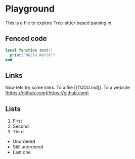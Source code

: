 # Playground

This is a file to explore Tree-sitter based parsing in.

## Fenced code

```lua
local function test()
  print("Hello World")
end
```

## Links

Now lets try some links. To a file [[TODO.md]]. To a website
[https://github.com](https://github.com)

## Lists

1. First
2. Second
3. Third

- Unordered
- Still unordered
- Last one
